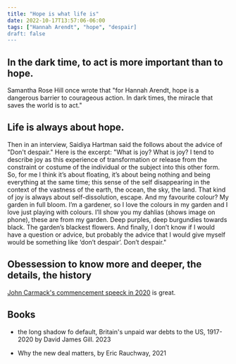 ```yaml
---
title: "Hope is what life is"
date: 2022-10-17T13:57:06-06:00
tags: ["Hannah Arendt", "hope", "despair]
draft: false
---
```


## In the dark time, to act is more important than to hope.

Samantha Rose Hill once wrote that "for Hannah Arendt, hope is a dangerous barrier to courageous action. In dark times, the miracle that saves the world is to act."

## Life is always about hope.

Then in an interview, Saidiya Hartman said the follows about the advice of "Don't despair." Here is the excerpt: "What is joy? What is joy? I tend to describe joy as this experience of transformation or release from the constraint or costume of the individual or the subject into this other form. So, for me I think it’s about floating, it’s about being nothing and being everything at the same time; this sense of the self disappearing in the context of the vastness of the earth, the ocean, the sky, the land. That kind of joy is always about self-dissolution, escape. And my favourite colour? My garden in full bloom. I’m a gardener, so I love the colours in my garden and I love just playing with colours. I’ll show you my dahlias (shows image on phone), these are from my garden. Deep purples, deep burgundies towards black. The garden’s blackest flowers. And finally, I don’t know if I would have a question or advice, but probably the advice that I would give myself would be something like ‘don’t despair’. Don’t despair."

## Obessession to know more and deeper, the details, the history

[John Carmack's commencement speeck in 2020](https://twitter.com/ID_AA_Carmack) is great.
   
## Books

* the long shadow fo default, Britain's unpaid war debts to the US, 1917-2020 by David James Gill. 2023

* Why the new deal matters, by Eric Rauchway, 2021

